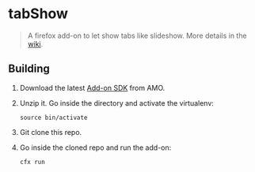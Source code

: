 tabShow
=======
> A firefox add-on to let show tabs like slideshow. More details in the [wiki](https://github.com/darkowlzz/tabShow/wiki).

Building
--------
1. Download the latest [Add-on SDK](https://addons.mozilla.org/developers/builder) from AMO.
2. Unzip it. Go inside the directory and activate the virtualenv:

    `source bin/activate`

3. Git clone this repo.
4. Go inside the cloned repo and run the add-on:

    `cfx run`

